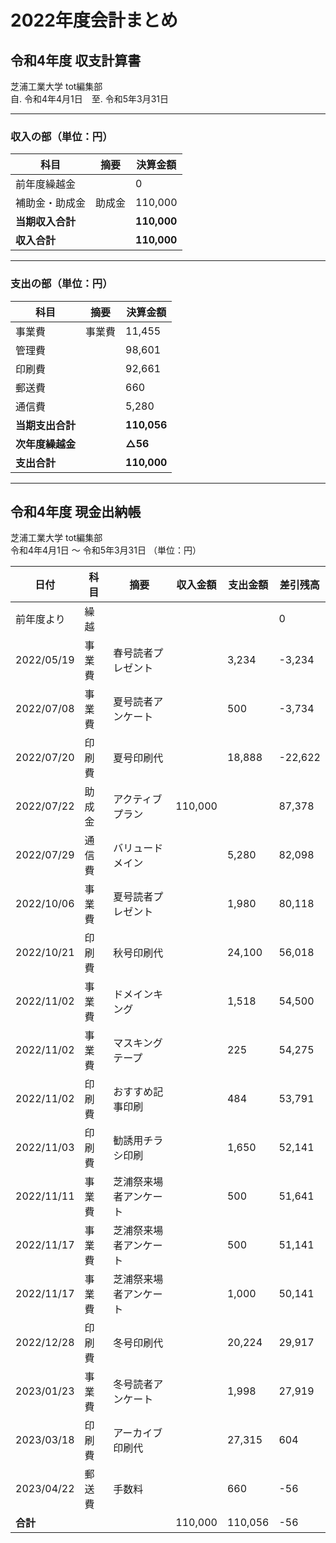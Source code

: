 # 2022年度会計まとめ





## 令和4年度 収支計算書
芝浦工業大学 tot編集部  
自. 令和4年4月1日　至. 令和5年3月31日  

---

### 収入の部（単位：円）

| 科目             | 摘要   | 決算金額    |
| ---------------- | ------ | ----------- |
| 前年度繰越金     |        | 0           |
| 補助金・助成金   | 助成金 | 110,000     |
| **当期収入合計** |        | **110,000** |
| **収入合計**     |        | **110,000** |

---

### 支出の部（単位：円）

| 科目             | 摘要   | 決算金額    |
| ---------------- | ------ | ----------- |
| 事業費           | 事業費 | 11,455      |
| 管理費           |        | 98,601      |
| 印刷費           |        | 92,661      |
| 郵送費           |        | 660         |
| 通信費           |        | 5,280       |
| **当期支出合計** |        | **110,056** |
| **次年度繰越金** |        | **△56**     |
| **支出合計**     |        | **110,000** |



------



## 令和4年度 現金出納帳

芝浦工業大学 tot編集部  
令和4年4月1日 ～ 令和5年3月31日 （単位：円）

| 日付       | 科目   | 摘要                   | 収入金額 | 支出金額 | 差引残高 |
| ---------- | ------ | ---------------------- | -------- | -------- | -------- |
| 前年度より | 繰越   |                        |          |          | 0        |
| 2022/05/19 | 事業費 | 春号読者プレゼント     |          | 3,234    | -3,234   |
| 2022/07/08 | 事業費 | 夏号読者アンケート     |          | 500      | -3,734   |
| 2022/07/20 | 印刷費 | 夏号印刷代             |          | 18,888   | -22,622  |
| 2022/07/22 | 助成金 | アクティブプラン       | 110,000  |          | 87,378   |
| 2022/07/29 | 通信費 | バリュードメイン       |          | 5,280    | 82,098   |
| 2022/10/06 | 事業費 | 夏号読者プレゼント     |          | 1,980    | 80,118   |
| 2022/10/21 | 印刷費 | 秋号印刷代             |          | 24,100   | 56,018   |
| 2022/11/02 | 事業費 | ドメインキング         |          | 1,518    | 54,500   |
| 2022/11/02 | 事業費 | マスキングテープ       |          | 225      | 54,275   |
| 2022/11/02 | 印刷費 | おすすめ記事印刷       |          | 484      | 53,791   |
| 2022/11/03 | 印刷費 | 勧誘用チラシ印刷       |          | 1,650    | 52,141   |
| 2022/11/11 | 事業費 | 芝浦祭来場者アンケート |          | 500      | 51,641   |
| 2022/11/17 | 事業費 | 芝浦祭来場者アンケート |          | 500      | 51,141   |
| 2022/11/17 | 事業費 | 芝浦祭来場者アンケート |          | 1,000    | 50,141   |
| 2022/12/28 | 印刷費 | 冬号印刷代             |          | 20,224   | 29,917   |
| 2023/01/23 | 事業費 | 冬号読者アンケート     |          | 1,998    | 27,919   |
| 2023/03/18 | 印刷費 | アーカイブ印刷代       |          | 27,315   | 604      |
| 2023/04/22 | 郵送費 | 手数料                 |          | 660      | -56      |
| **合計**   |        |                        | 110,000  | 110,056  | -56      |